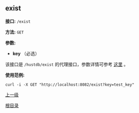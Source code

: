 ## exist ##

**接口:** `/exist`

**方法:** `GET`

**参数:** 

*  **key** （必选）  

该接口是 `/hustdb/exist` 的代理接口，参数详情可参考 [这里](../hustdb/hustdb/exist.md) 。

**使用范例:**

    curl -i -X GET "http://localhost:8082/exist?key=test_key"

[上一级](../ha.md)

[根目录](../../index.md)